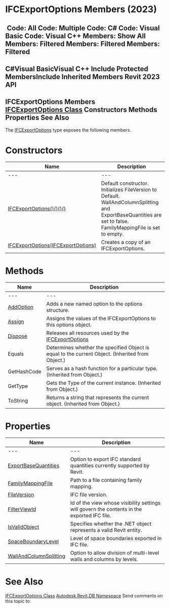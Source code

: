 # IFCExportOptions Members (2023)

﻿
 Code: All Code: Multiple Code: C# Code: Visual Basic Code: Visual C++  Members: Show All Members: Filtered Members: Filtered Members: Filtered   
---  
C#Visual BasicVisual C++
Include Protected MembersInclude Inherited Members
Revit 2023 API  
---  
IFCExportOptions Members  
[IFCExportOptions Class](db8ed2bb-8949-7a7f-e09a-29f6c9916f42.md "IFCExportOptions Class") Constructors Methods Properties See Also  
---  
The [IFCExportOptions](db8ed2bb-8949-7a7f-e09a-29f6c9916f42.md "IFCExportOptions Class") type exposes the following members.
# Constructors
| Name | Description |
| --- | --- |
| --- | --- | --- |
| [IFCExportOptions()()()()](eb0d7c98-5ede-aa81-61ed-bdb4810cc6a6.md "IFCExportOptions Constructor") | Default constructor. Initializes FileVersion to Default. WallAndColumnSplitting and ExportBaseQuantities are set to false. FamilyMappingFile is set to empty. |
| [IFCExportOptions(IFCExportOptions)](6ce86909-8c0f-a1e1-bdb8-0d8cdc23dc80.md "IFCExportOptions Constructor \(IFCExportOptions\)") | Creates a copy of an IFCExportOptions. |

# Methods
| Name | Description |
| --- | --- |
| --- | --- | --- |
| [AddOption](74b280e6-bccb-703b-e63d-341bc64ed729.md "AddOption Method") | Adds a new named option to the options structure. |
| [Assign](c0b5cf39-de55-a6fd-cc9d-dca8384f6f09.md "Assign Method") | Assigns the values of the IFCExportOptions to this options object. |
| [Dispose](e4a61938-701f-1da1-07da-87fcd9f50299.md "Dispose Method") | Releases all resources used by the [IFCExportOptions](db8ed2bb-8949-7a7f-e09a-29f6c9916f42.md "IFCExportOptions Class") |
| Equals | Determines whether the specified Object is equal to the current Object. (Inherited from Object.) |
| GetHashCode | Serves as a hash function for a particular type.  (Inherited from Object.) |
| GetType | Gets the Type of the current instance. (Inherited from Object.) |
| ToString | Returns a string that represents the current object. (Inherited from Object.) |

# Properties
| Name | Description |
| --- | --- |
| --- | --- | --- |
| [ExportBaseQuantities](209a8948-d2c0-0c4e-d3b7-241535ccbad8.md "ExportBaseQuantities Property") | Option to export IFC standard quantities currently supported by Revit. |
| [FamilyMappingFile](d9696d40-cf97-5d24-8151-662e35e7d616.md "FamilyMappingFile Property") | Path to a file containing family mapping. |
| [FileVersion](9be54a3a-819c-0153-24dc-05a8624e81f1.md "FileVersion Property") | IFC file version. |
| [FilterViewId](927884ac-60b2-fe93-faac-8212d26ebd6a.md "FilterViewId Property") | Id of the view whose visibility settings will govern the contents in the exported IFC file. |
| [IsValidObject](234a6c8a-1be1-61ef-4303-8d8c3c37800d.md "IsValidObject Property") | Specifies whether the .NET object represents a valid Revit entity. |
| [SpaceBoundaryLevel](d9076483-6224-f329-c2e2-a0ea87e7a6fe.md "SpaceBoundaryLevel Property") | Level of space boundaries exported in IFC file. |
| [WallAndColumnSplitting](114c1194-c977-bfbd-acae-d14266cfcc02.md "WallAndColumnSplitting Property") | Option to allow division of multi-level walls and columns by levels. |

# See Also
[IFCExportOptions Class](db8ed2bb-8949-7a7f-e09a-29f6c9916f42.md "IFCExportOptions Class")
[Autodesk.Revit.DB Namespace](87546ba7-461b-c646-cbb1-2cb8f5bff8b2.md "Autodesk.Revit.DB Namespace")
Send comments on this topic to 